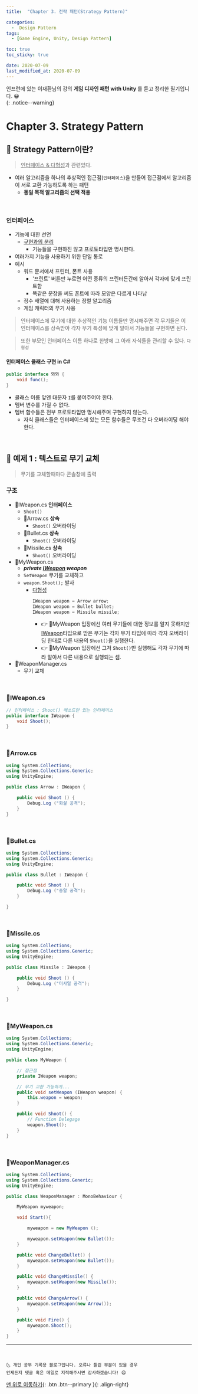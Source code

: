 ```yaml
---
title:  "Chapter 3. 전략 패턴(Strategy Pattern)" 

categories:
  -  Design Pattern
tags:
  - [Game Engine, Unity, Design Pattern]

toc: true
toc_sticky: true

date: 2020-07-09
last_modified_at: 2020-07-09
---
```


인프런에 있는 이재환님의 강의 **게임 디자인 패턴 with Unity** 를 듣고 정리한 필기입니다. 😀  
{: .notice--warning}

# Chapter 3. Strategy Pattern

## 🔔 Strategy Pattern이란?

> <u>인터페이스 & 다형성</u>과 관련있다.

- 여러 알고리즘을 하나의 추상적인 접근점(`인터페이스`)을 만들어 접근점에서 알고리즘이 서로 교환 가능하도록 하는 패턴
  - **동일 목적 알고리즘의 선택 적용** 

<br>

### 인터페이스
- 기능에 대한 선언
  - <u>구현과의 분리</u>
    - 기능들을 구현하진 않고 프로토타입만 명시한다.
- 여러가지 기능을 사용하기 위한 단일 통로
- 예시
  - 워드 문서에서 프린터, 폰트 사용
    - '프린트' 버튼만 누르면 어떤 종류의 프린터든간에 알아서 각자에 맞게 프린트함
    - 똑같은 문장을 써도 폰트에 따라 모양은 다르게 나타남
  - 정수 배열에 대해 사용하는 정렬 알고리즘
  - 게임 캐릭터의 무기 사용

> 인터페이스에 무기에 대한 추상적인 기능 이름들만 명시해주면 각 무기들은 이 인터페이스를 상속받아 각자 무기 특성에 맞게 알아서 기능들을 구현하면 된다.

> 또한 부모인 인터페이스 이름 하나로 한방에 그 아래 자식들을 관리할 수 있다. `다형성`

#### 인터페이스 클래스 구현 in C#
```c#
public interface 뫄뫄 {
    void func();
}
```
- 클래스 이름 앞엔 대문자 `I`를 붙여주어야 한다.
- 멤버 변수를 가질 수 없다.
- 멤버 함수들은 전부 프로토타입만 명시해주며 구현하지 않는다.
  - 자식 클래스들은 인터페이스에 있는 모든 함수들은 무조건 다 오버라이딩 해야 한다.

<br>

## 🔔 예제 1 : 텍스트로 무기 교체

> 무기를 교체할때마다 콘솔창에 출력

### 구조

- 📜IWeapon.cs  **인터페이스**
  - `Shoot()`
  - 📜Arrow.cs  **상속**
    - `Shoot()` 오버라이딩
  - 📜Bullet.cs **상속**
    - `Shoot()` 오버라이딩
  - 📜Missile.cs  **상속**
    - `Shoot()` 오버라이딩
- 📜MyWeapon.cs 
  - ***private <u>IWeapon</u> weapon***
  - `SetWeapon` 무기를 교체하고
  - `weapon.Shoot();` 발사
    - <u>다형성</u> 
      ```c#
      IWeapon weapon = Arrow arrow;
      IWeapon weapon = Bullet bullet;
      IWeapon weapon = Missile missile;
      ```
      - 👉 📜MyWeapon 입장에선 여러 무기들에 대한 정보를 알지 못하지만 <u>IWeapon</u>타입으로 받은 무기는 각자 무기 타입에 따라 각자 오버라이딩 한대로 다른 내용의 `Shoot()`을 실행한다. 
      - 👉 📜MyWeapon 입장에선 그저 `Shoot()`만 실행해도 각자 무기에 따라 알아서 다른 내용으로 실행되는 셈.
- 📜WeaponManager.cs
  - 무기 교체

<br>

### 📜IWeapon.cs

```c#
// 인터페이스 : Shoot() 메소드만 있는 인터페이스
public interface IWeapon {
	void Shoot(); 
}

```

<br>

### 📜Arrow.cs

```c#
using System.Collections;
using System.Collections.Generic;
using UnityEngine;

public class Arrow : IWeapon {

	public void Shoot () {
		Debug.Log ("화살 공격");
	} 
}

```

<br>

### 📜Bullet.cs

```c#
using System.Collections;
using System.Collections.Generic;
using UnityEngine;

public class Bullet : IWeapon {

	public void Shoot () {
		Debug.Log ("총알 공격");
	} 

}

```

<br>

### 📜Missile.cs

```c#
using System.Collections;
using System.Collections.Generic;
using UnityEngine;

public class Missile : IWeapon {

	public void Shoot () {
		Debug.Log ("미사일 공격");
	} 

}

```

<br>

### 📜MyWeapon.cs

```c#
using System.Collections;
using System.Collections.Generic;
using UnityEngine;

public class MyWeapon {

	// 접근점
	private IWeapon weapon;

	// 무기 교환 가능하게...
	public void setWeapon (IWeapon weapon) {
		this.weapon = weapon;
	}

	public void Shoot() {
		// Function Delegage
		weapon.Shoot();
	}
}

```

<br>

### 📜WeaponManager.cs

```c#
using System.Collections;
using System.Collections.Generic;
using UnityEngine;

public class WeaponManager : MonoBehaviour {

	MyWeapon myweapon;

	void Start(){

		myweapon = new MyWeapon ();

		myweapon.setWeapon(new Bullet());
	}

	public void ChangeBullet() {
		myweapon.setWeapon(new Bullet());
	}

	public void ChangeMissile() {
		myweapon.setWeapon(new Missile());
	}

	public void ChangeArrow() {
		myweapon.setWeapon(new Arrow());
	}

	public void Fire() {
		myweapon.Shoot();
	}
}

```

***
<br>

    🌜 개인 공부 기록용 블로그입니다. 오류나 틀린 부분이 있을 경우 
    언제든지 댓글 혹은 메일로 지적해주시면 감사하겠습니다! 😄

[맨 위로 이동하기](#){: .btn .btn--primary }{: .align-right}